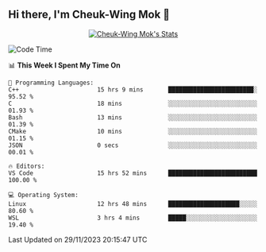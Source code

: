 ## Hi there, I'm Cheuk-Wing Mok 👋

<!--
**mozro0327/mozro0327** is a ✨ _special_ ✨ repository because its `README.md` (this file) appears on your GitHub profile.

Here are some ideas to get you started:

- 🔭 I’m currently working on ...
- 🌱 I’m currently learning ...
- 👯 I’m looking to collaborate on ...
- 🤔 I’m looking for help with ...
- 💬 Ask me about ...
- 📫 How to reach me: ...
- 😄 Pronouns: ...
- ⚡ Fun fact: ...
-->

<p align="center">
  <a href="https://github.com/mozro0327" class="rich-diff-level-one">
    <img src="https://github-readme-stats.vercel.app/api?username=mozro0327&title_color=333&text_color=777" alt="Cheuk-Wing Mok's Stats" >
    <!-- &hide=issues
    <img src="https://github-readme-stats.vercel.app/api?username=mozro0327&hide=issues&title_color=333&text_color=777" alt="Cheuk-Wing Mok's Stats" >
    -->
  </a>
</p>

<!--START_SECTION:waka-->
![Code Time](http://img.shields.io/badge/Code%20Time-2%2C170%20hrs%2043%20mins-blue)

📊 **This Week I Spent My Time On** 

```text
💬 Programming Languages: 
C++                      15 hrs 9 mins       ████████████████████████░   95.52 % 
C                        18 mins             ░░░░░░░░░░░░░░░░░░░░░░░░░   01.93 % 
Bash                     13 mins             ░░░░░░░░░░░░░░░░░░░░░░░░░   01.39 % 
CMake                    10 mins             ░░░░░░░░░░░░░░░░░░░░░░░░░   01.15 % 
JSON                     0 secs              ░░░░░░░░░░░░░░░░░░░░░░░░░   00.01 % 

🔥 Editors: 
VS Code                  15 hrs 52 mins      █████████████████████████   100.00 % 

💻 Operating System: 
Linux                    12 hrs 48 mins      ████████████████████░░░░░   80.60 % 
WSL                      3 hrs 4 mins        █████░░░░░░░░░░░░░░░░░░░░   19.40 % 
```


 Last Updated on 29/11/2023 20:15:47 UTC
<!--END_SECTION:waka-->
